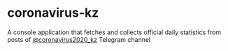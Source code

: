 # coronavirus-kz
A console application that fetches and collects official daily statistics from posts of [@coronavirus2020_kz](https://t.me/s/coronavirus2020_kz) Telegram channel
